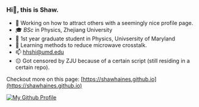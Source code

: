 ### Hi👋, this is Shaw.

- 🔭 Working on how to attract others with a seemingly nice profile page.
- 🎓 *BSc* in Physics, Zhejiang University
- 💬 1st year graduate student in Physics, Univsersity of Maryland
- 🌱 Learning methods to reduce microwave crosstalk.
- 📫 hhshi@umd.edu
- 😐 Got censored by ZJU because of a certain script (still residing in a certain repo).

Checkout more on this page: [https://shawhaines.github.io](https://shawhaines.github.io)


[![My Github Profile](https://github-readme-stats.vercel.app/api?username=ShawHaines)]()

<!--
**ShawHaines/ShawHaines** is a ✨ _special_ ✨ repository because its `README.md` (this file) appears on your GitHub profile.

Here are some ideas to get you started:

- 🔭 I’m currently working on ...
- 🌱 I’m currently learning ...
- 👯 I’m looking to collaborate on ...
- 🤔 I’m looking for help with ...
- 💬 Ask me about ...
- 📫 How to reach me: ...
- 😄 Pronouns: ...
- ⚡ Fun fact: ...
-->
